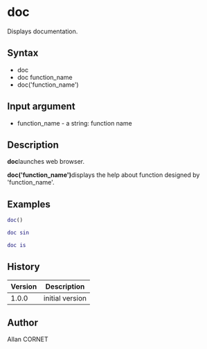 # doc

Displays documentation.

## Syntax

- doc
- doc function_name
- doc('function_name')

## Input argument

- function_name - a string: function name

## Description

  <p><b>doc</b>launches web browser.</p>
  <p><b>doc('function_name')</b>displays the help about function designed by 'function_name'.</p>

## Examples

```matlab
doc()
```

```matlab
doc sin
```

```matlab
doc is
```

## History

| Version | Description     |
| ------- | --------------- |
| 1.0.0   | initial version |

## Author

Allan CORNET

